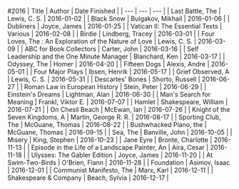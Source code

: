 #2016
| Title | Author | Date Finished |
| --- | --- | --- |
| Last Battle, The | Lewis, C. S. | 2016-01-02 |
| Black Snow | Bulgakov, Mikhail | 2016-01-06 |
| Dubliners | Joyce, James | 2016-01-25 |
| Vatican II: The Essential Texts | Various | 2016-02-08 |
| Birdie | Lindberg, Tracey | 2016-03-01 |
| Four Loves, The : An Exploration of the Nature of Love | Lewis, C. S. | 2016-03-09 |
| ABC for Book Collectors | Carter, John | 2016-03-16 |
| Self Leadership and the One Minute Manager | Blanchard, Ken | 2016-03-17 |
| Odyssey, The | Homer | 2016-04-20 |
| Fifteen Dogs | Alexis, Andre | 2016-05-01 |
| Four Major Plays | Ibsen, Henrik | 2016-05-17 |
| Grief Observed, A | Lewis, C. S. | 2016-05-31 |
| Descartes' Bones | Shorto, Russell | 2016-06-27 |
| Roman Law in European History | Stein, Peter | 2016-06-29 |
| Einstein's Dreams | Lightman, Alan | 2016-06-30 |
| Man's Search for Meaning | Frankl, Viktor E. | 2016-07-07 |
| Hamlet | Shakespeare, William | 2016-07-21 |
| On Chesil Beach | McEwan, Ian | 2016-07-26 |
| Knight of the Seven Kingdoms, A | Martin, George R. R. | 2016-08-17 |
| Sporting Club, The | McGuane, Thomas | 2016-08-22 |
| Bushwhacked Piano, the | McGuane, Thomas | 2016-09-15 |
| Sea, The | Banville, John | 2016-10-05 |
| Misery | King, Stephen | 2016-10-23 |
| Jane Eyre | Bronte, Charlotte | 2016-11-13 |
| Episode in the Life of a Landscape Painter, An | Aira, Cesar | 2016-11-18 |
| Ulysses: The Gabler Edition | Joyce, James | 2016-11-20 |
| At Swim-Two-Birds | O'Brien, Flann | 2016-11-28 |
| Foundation | Asimov, Isaac | 2016-12-01 |
| Communist Manifesto, The | Marx, Karl | 2016-12-11 |
| Shakespeare & Company | Beach, Sylvia | 2016-12-17 |